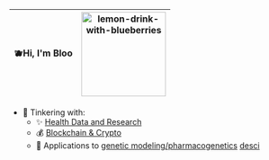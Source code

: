 | 🫐Hi, I'm Bloo | <img src="images/lemon-blue.png" alt="lemon-drink-with-blueberries" width="150"> |
|----------------|-------------------------------------------------------------------------------|

- 🤔 Tinkering with:
  - ✨ [Health Data and Research](https://pbs.twimg.com/media/F81BIPsakAA9hA3?format=jpg&name=900x900)
  - 💰 [Blockchain & Crypto](https://pbs.twimg.com/media/GMCn-52WIAAQY8f?format=jpg&name=medium)
  - 🧬 Applications to [genetic modeling/pharmacogenetics](https://images3.memedroid.com/images/UPLOADED367/67ef9b129140e.webp) [desci](https://img.bgstatic.com/multiLang/image/social/30896cb2d4288211dc525efc9b6de8121731715206330.jpeg)

